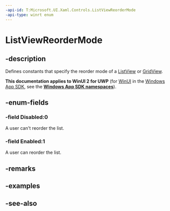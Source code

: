 ```yaml
---
-api-id: T:Microsoft.UI.Xaml.Controls.ListViewReorderMode
-api-type: winrt enum
---
```


<!-- Enumeration syntax
public enum Windows.UI.Xaml.Controls.ListViewReorderMode : int
-->

# ListViewReorderMode

## -description
Defines constants that specify the reorder mode of a [ListView](listview.md) or [GridView](gridview.md).

**This documentation applies to WinUI 2 for UWP** (for [WinUI](/windows/apps/winui/winui3/) in the [Windows App SDK](/windows/apps/windows-app-sdk/), see the **[Windows App SDK namespaces](/windows/windows-app-sdk/api/winrt/)**).

## -enum-fields
### -field Disabled:0
A user can't reorder the list.

### -field Enabled:1
A user can reorder the list.


## -remarks

## -examples

## -see-also
